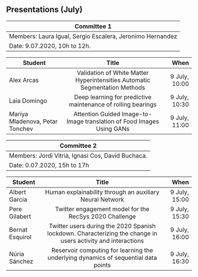 ## Presentations (July)

| Committee 1| 
|----------|
| Members: Laura Igual, Sergio Escalera, Jeronimo Hernandez| 
| Date: 9.07.2020, 10h to 12h. | 


| Student   |      Title      |  When |
|----------|:---------:|----------:|
| Alex Arcas   | Validation of White Matter Hyperintensities Automatic Segmentation Methods	| 9 July, 10:00  |
| Laia Domingo | Deep learning for predictive maintenance of rolling bearings | 9 July, 10:30  |
| Mariya Mladenova, Petar Tonchev |Attention Guided Image-to-Image translation of Food Images Using GANs | 9 July, 11:00   |


| Committee 2 | 
|----------|
| Members:  Jordi Vitrià, Ignasi Cos, David Buchaca. | 
| Date: 0.07.2020, 15h to 17h | 

| Student   |      Title      |  When |
|----------|:---------:|----------:|
| Albert Garcia	|Human explainability through an auxiliary Neural Network	| 9 July, 15:00 |
| Pere Gilabert	|Twitter engagement model for the RecSys 2020 Challenge	| 9 July, 15:30 |
| Bernat Esquirol | Twitter users during the 2020 Spanish lockdown. Characterizing the change in users activity and interactions | 9 July, 16:00 |
| Núria Sánchez | Reservoir computing for learning the underlying dynamics of sequential data points | 9 July, 16:30 |



